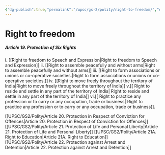 ```yaml
---
{"dg-publish":true,"permalink":"/upsc/gs-2/polity/right-to-freedom/","dgHomeLink":true,"dgPassFrontmatter":false}
---
```


# Right to freedom

<div class="transclusion internal-embed is-loaded"><div class="markdown-embed">

<div class="markdown-embed-title">



</div>


##### Article 19. Protection of Six Rights
i. [[Right to freedom to Speech and Expression|Right to freedom to Speech and Expression]]
ii. [[Right to assemble peacefully and without arms|Right to assemble peacefully and without arms]]
iii. [[Right to form associations or unions or co-operative societies.|Right to form associations or unions or co-operative societies.]] 
iv. [[Right to move freely throughout the territory of India|Right to move freely throughout the territory of India]]
v.[[ Right to reside and settle in any part of the territory of India| Right to reside and settle in any part of the territory of India]]
vi.[[ Right to practice any profession or to carry or any occupation, trade or business| Right to practice any profession or to carry or any occupation, trade or business]]. 




</div></div>

[[UPSC/GS2/Polity/Article 20. Protection in Respect of Conviction for Offences|Article 20. Protection in Respect of Conviction for Offences]]
[[UPSC/GS2/Polity/Article 21. Protection of Life and Personal Liberty|Article 21. Protection of Life and Personal Liberty]]
[[UPSC/GS2/Polity/Article 21A. Right to Education|Article 21A. Right to Education]]
[[UPSC/GS2/Polity/Article 22. Protection against Arrest and Detention|Article 22. Protection against Arrest and Detention]]

